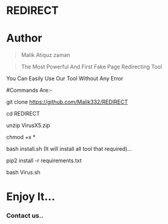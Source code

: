 # REDIRECT
# Author
> Malik Atiquz zaman

>The Most Powerful And First Fake Page Redirecting Tool

You Can Easily Use Our Tool Without Any Error

#Commands Are:-

git clone https://github.com/Malik332/REDIRECT

cd REDIRECT

unzip VirusX5.zip

chmod +x *

bash install.sh (It will install all tool that required)...

pip2 install -r requirements.txt

bash Virus.sh



# Enjoy It...

### Contact us..


